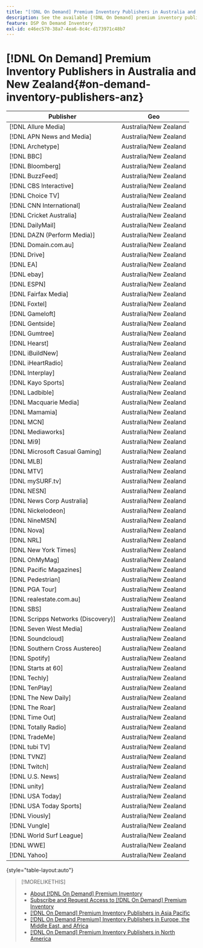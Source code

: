 ```yaml
---
title: "[!DNL On Demand] Premium Inventory Publishers in Australia and New Zealand"
description: See the available [!DNL On Demand] premium inventory publishers in Australia and New Zealand.
feature: DSP On Demand Inventory
exl-id: e46ec570-38a7-4ea6-8c4c-d173971c48b7
---
```

# [!DNL On Demand] Premium Inventory Publishers in Australia and New Zealand{#on-demand-inventory-publishers-anz}

<!-- get from Amanda Cabrera <acabrera@adobe.com> -->

| Publisher                    | Geo          |
|------------------------------|--------------|
| [!DNL Allure Media]                 | Australia/New Zealand |
| [!DNL APN News and Media]           | Australia/New Zealand |
| [!DNL Archetype]                    | Australia/New Zealand |
| [!DNL BBC]                          | Australia/New Zealand |
| [!DNL Bloomberg]                    | Australia/New Zealand |
| [!DNL BuzzFeed]                     | Australia/New Zealand |
| [!DNL CBS Interactive]              | Australia/New Zealand |
| [!DNL Choice TV]                    | Australia/New Zealand |
| [!DNL CNN International]            | Australia/New Zealand |
| [!DNL Cricket Australia]            | Australia/New Zealand |
| [!DNL DailyMail]                    | Australia/New Zealand |
| [!DNL DAZN (Perform Media)]         | Australia/New Zealand |
| [!DNL Domain.com.au]                | Australia/New Zealand |
| [!DNL Drive]                        | Australia/New Zealand |
| [!DNL EA]                           | Australia/New Zealand |
| [!DNL ebay]                         | Australia/New Zealand |
| [!DNL ESPN]                         | Australia/New Zealand |
| [!DNL Fairfax Media]                | Australia/New Zealand |
| [!DNL Foxtel]                       | Australia/New Zealand |
| [!DNL Gameloft]                     | Australia/New Zealand |
| [!DNL Gentside]                     | Australia/New Zealand |
| [!DNL Gumtree]                      | Australia/New Zealand |
| [!DNL Hearst]                       | Australia/New Zealand |
| [!DNL iBuildNew]                    | Australia/New Zealand |
| [!DNL iHeartRadio]                  | Australia/New Zealand |
| [!DNL Interplay]                    | Australia/New Zealand |
| [!DNL Kayo Sports]                  | Australia/New Zealand |
| [!DNL Ladbible]                     | Australia/New Zealand |
| [!DNL Macquarie Media]              | Australia/New Zealand |
| [!DNL Mamamia]                      | Australia/New Zealand |
| [!DNL MCN]                          | Australia/New Zealand |
| [!DNL Mediaworks]                   | Australia/New Zealand |
| [!DNL Mi9]                          | Australia/New Zealand |
| [!DNL Microsoft Casual Gaming]      | Australia/New Zealand |
| [!DNL MLB]                          | Australia/New Zealand |
| [!DNL MTV]                          | Australia/New Zealand |
| [!DNL mySURF.tv]                    | Australia/New Zealand |
| [!DNL NESN]                         | Australia/New Zealand |
| [!DNL News Corp Australia]          | Australia/New Zealand |
| [!DNL Nickelodeon]                  | Australia/New Zealand |
| [!DNL NineMSN]                      | Australia/New Zealand |
| [!DNL Nova]                         | Australia/New Zealand |
| [!DNL NRL]                          | Australia/New Zealand |
| [!DNL New York Times]               | Australia/New Zealand |
| [!DNL OhMyMag]                      | Australia/New Zealand |
| [!DNL Pacific Magazines]            | Australia/New Zealand |
| [!DNL Pedestrian]                   | Australia/New Zealand |
| [!DNL PGA Tour]                     | Australia/New Zealand |
| [!DNL realestate.com.au]            | Australia/New Zealand |
| [!DNL SBS]                          | Australia/New Zealand |
| [!DNL Scripps Networks (Discovery)] | Australia/New Zealand |
| [!DNL Seven West Media]             | Australia/New Zealand |
| [!DNL Soundcloud]                   | Australia/New Zealand |
| [!DNL Southern Cross Austereo]      | Australia/New Zealand |
| [!DNL Spotify]                      | Australia/New Zealand |
| [!DNL Starts at 60]                 | Australia/New Zealand |
| [!DNL Techly]                       | Australia/New Zealand |
| [!DNL TenPlay]                      | Australia/New Zealand |
| [!DNL The New Daily]                | Australia/New Zealand |
| [!DNL The Roar]                     | Australia/New Zealand |
| [!DNL Time Out]                     | Australia/New Zealand |
| [!DNL Totally Radio]                | Australia/New Zealand |
| [!DNL TradeMe]                      | Australia/New Zealand |
| [!DNL tubi TV]                      | Australia/New Zealand |
| [!DNL TVNZ]                         | Australia/New Zealand |
| [!DNL Twitch]                       | Australia/New Zealand |
| [!DNL U.S. News]                    | Australia/New Zealand |
| [!DNL unity]                        | Australia/New Zealand |
| [!DNL USA Today]                    | Australia/New Zealand |
| [!DNL USA Today Sports]             | Australia/New Zealand |
| [!DNL Viously]                      | Australia/New Zealand |
| [!DNL Vungle]                       | Australia/New Zealand |
| [!DNL World Surf League]            | Australia/New Zealand |
| [!DNL WWE]                          | Australia/New Zealand |
| [!DNL Yahoo]                        | Australia/New Zealand |

{style="table-layout:auto"}

>[!MORELIKETHIS]
>
>* [About [!DNL On Demand] Premium Inventory](on-demand-inventory-about.md)
>* [Subscribe and Request Access to [!DNL On Demand] Premium Inventory](on-demand-inventory-subscribe.md)
>* [[!DNL On Demand] Premium Inventory Publishers in Asia Pacific](on-demand-inventory-publishers-apac.md)
>* [[!DNL On Demand Premium] Inventory Publishers in Europe, the Middle East, and Africa](on-demand-inventory-publishers-emea.md)
>* [[!DNL On Demand] Premium Inventory Publishers in North America](on-demand-inventory-publishers-na.md)
